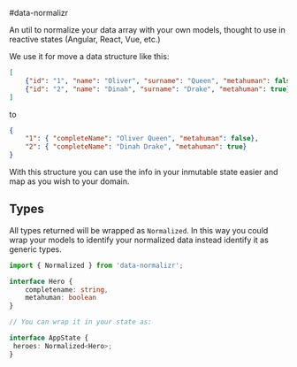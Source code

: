 #data-normalizr

An util to normalize your data array with your own models, thought to use in reactive states (Angular, React, Vue, etc.)

We use it for move a data structure like this:

```json
[
    {"id": "1", "name": "Oliver", "surname": "Queen", "metahuman": false},
    {"id": "2", "name": "Dinah", "surname": "Drake", "metahuman": true}
]
```

to
```json
{
    "1": { "completeName": "Oliver Queen", "metahuman": false},
    "2": { "completeName": "Dinah Drake", "metahuman": true}
}
```

With this structure you can use the info in your inmutable state easier and map as you wish to your domain.

## Types

All types returned will be wrapped as `Normalized`. In this way you could wrap your models to identify your normalized data instead identify it as generic types.

```typescript
import { Normalized } from 'data-normalizr';

interface Hero {
    completename: string,
    metahuman: boolean
}

// You can wrap it in your state as:

interface AppState {
 heroes: Normalized<Hero>;   
}
```